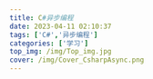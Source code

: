 ```yaml
---
title: C#异步编程
date: 2023-04-11 02:10:37
tags: ['C#','异步编程']
categories: ['学习']
top_img: /img/Top_img.jpg
cover: /img/Cover_CsharpAsync.png
---
```


